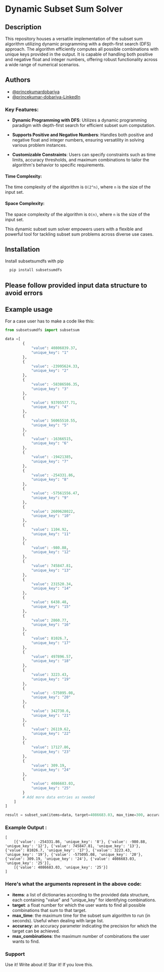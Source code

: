 
# Dynamic Subset Sum Solver

## Description

This repository houses a versatile implementation of the subset sum algorithm utilizing dynamic programming with a depth-first search (DFS) approach. The algorithm efficiently computes all possible combinations with unique keys provided in the output. It is capable of handling both positive and negative float and integer numbers, offering robust functionality across a wide range of numerical scenarios.

## Authors

- [@princekumardobariya](https://github.com/PrinceDobariya0710)
- [@princekumar-dobariya-LinkedIn](https://www.linkedin.com/in/princekumar-dobariya-198637154/)

### Key Features:

- **Dynamic Programming with DFS**: Utilizes a dynamic programming paradigm with depth-first search for efficient subset sum computation.
  
- **Supports Positive and Negative Numbers**: Handles both positive and negative float and integer numbers, ensuring versatility in solving various problem instances.
  
- **Customizable Constraints**: Users can specify constraints such as time limits, accuracy thresholds, and maximum combinations to tailor the algorithm's behavior to specific requirements.
  
#### Time Complexity: 
The time complexity of the algorithm is `O(2^n)`, where `n` is the size of the input set.

#### Space Complexity:
The space complexity of the algorithm is `O(n)`, where `n` is the size of the input set.

This dynamic subset sum solver empowers users with a flexible and powerful tool for tackling subset sum problems across diverse use cases.

## Installation

Install subsetsumdfs with pip

```bash
  pip install subsetsumdfs
```
    
## Please follow provided input data structure to avoid errors

## Example usage

For a case user has to make a code like this:

```python
from subsetsumdfs import subsetsum

data =[
        {
            "value": 40806839.37,
            "unique_key": "1"
        },
        {
            "value": -23995624.33,
            "unique_key": "2"
        },
        {
            "value": -58386586.35,
            "unique_key": "3"
        },
        {
            "value": 93705577.71,
            "unique_key": "4"
        },
        {
            "value": 56065510.55,
            "unique_key": "5"
        },
        {
            "value": -16366515,
            "unique_key": "6"
        },
        {
            "value": -19421385,
            "unique_key": "7"
        },
        {
            "value": -254331.86,
            "unique_key": "8"
        },
        {
            "value": -57561556.47,
            "unique_key": "9"
        },
        {
            "value": 2609628022,
            "unique_key": "10"
        },
        {
            "value": 1104.92,
            "unique_key": "11"
        },
        {
            "value": -980.88,
            "unique_key": "12"
        },
        {
            "value": 745847.81,
            "unique_key": "13"
        },
        {
            "value": 231520.34,
            "unique_key": "14"
        },
        {
            "value": 6438.48,
            "unique_key": "15"
        },
        {
            "value": 2860.77,
            "unique_key": "16"
        },
        {
            "value": 81026.7,
            "unique_key": "17"
        },
        {
            "value": 497896.57,
            "unique_key": "18"
        },
        {
            "value": 3223.43,
            "unique_key": "19"
        },
        {
            "value": -575095.08,
            "unique_key": "20"
        },
        {
            "value": 342730.6,
            "unique_key": "21"
        },
        {
            "value": 26119.62,
            "unique_key": "22"
        },
        {
            "value": 17127.86,
            "unique_key": "23"
        },
        {
            "value": 309.19,
            "unique_key": "24"
        },
        {
            "value": 4086683.03,
            "unique_key": "25"
        }
        # Add more data entries as needed
    ]
]

result = subset_sum(items=data, target=4086683.03, max_time=300, accuracy=1, max_combinations=2)
```

### Example Output :
```
[
    [{'value': -254331.86, 'unique_key': '8'}, {'value': -980.88, 'unique_key': '12'}, {'value': 745847.81, 'unique_key': '13'}, {'value': 81026.7, 'unique_key': '17'}, {'value': 3223.43, 'unique_key': '19'}, {'value': -575095.08, 'unique_key': '20'}, {'value': 309.19, 'unique_key': '24'}, {'value': 4086683.03, 'unique_key': '25'}],
    [{'value': 4086683.03, 'unique_key': '25'}]
]
```
### Here's what the arguments represent in the above code:

- **items**: a list of dictionaries according to the provided data structure, each containing "value" and "unique_key" for identifying combinations.
- **target**: a float number for which the user wants to find all possible combinations that sum to that target.
- **max_time**: the maximum time for the subset sum algorithm to run (in seconds). Useful when dealing with large list.
- **accuracy**: an accuracy parameter indicating the precision for which the target can be achieved.
- **max_combinations**: the maximum number of combinations the user wants to find.

### Support
Use it! Write about it! Star it! If you love this.



